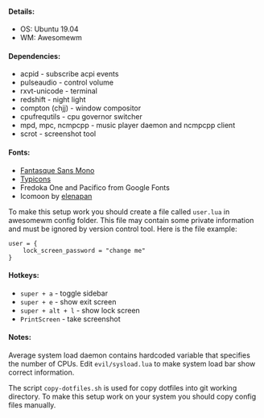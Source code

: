 #### Details:
- OS: Ubuntu 19.04
- WM: Awesomewm

#### Dependencies:
- acpid - subscribe acpi events
- pulseaudio - control volume
- rxvt-unicode - terminal
- redshift - night light
- compton (chjj) - window compositor
- cpufrequtils - cpu governor switcher
- mpd, mpc, ncmpcpp - music player daemon and ncmpcpp client
- scrot - screenshot tool

#### Fonts:
- [Fantasque Sans Mono](https://github.com/belluzj/fantasque-sans)
- [Typicons](https://github.com/stephenhutchings/typicons.font)
- Fredoka One and Pacifico from Google Fonts
- Icomoon by [elenapan](https://github.com/elenapan/dotfiles)

To make this setup work you should create a file called `user.lua` in awesomewm config folder. This file may contain some private information and must be ignored by version control tool. Here is the file example:
```
user = {
    lock_screen_password = "change me"
}
```

#### Hotkeys:
- `super + a` - toggle sidebar
- `super + e` - show exit screen
- `super + alt + l` - show lock screen
- `PrintScreen` - take screenshot

#### Notes:
Average system load daemon contains hardcoded variable that specifies the number of CPUs. Edit `evil/sysload.lua` to make system load bar show correct information.

The script `copy-dotfiles.sh` is used for copy dotfiles into git working directory. To make this setup work on your system you should copy config files manually.
